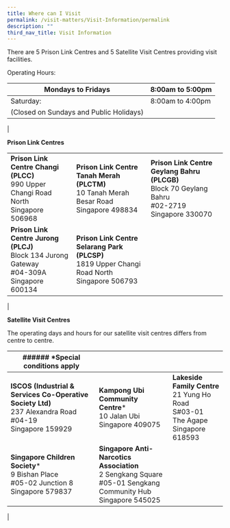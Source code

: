 ```yaml
---
title: Where can I Visit
permalink: /visit-matters/Visit-Information/permalink
description: ""
third_nav_title: Visit Information
---
```

There are 5 Prison Link Centres and 5 Satellite Visit Centres providing visit facilities.

Operating Hours:

| Mondays to Fridays| 	8:00am to 5:00pm |
| -------- | -------- | 
| Saturday:    | 8:00am to 4:00pm   | 
| (Closed on Sundays and Public Holidays)|  |
|

**Prison Link Centres**

||||
| -------- | -------- | -------- |
|**Prison Link Centre Changi (PLCC)**<br>990 Upper Changi Road North<br>Singapore 506968|**Prison Link Centre Tanah Merah (PLCTM)**<br>10 Tanah Merah Besar Road<br>Singapore 498834|**Prison Link Centre Geylang Bahru (PLCGB)**<br>Block 70 Geylang Bahru<br>#02-2719<br>Singapore 330070|
|**Prison Link Centre Jurong (PLCJ)**<br>Block 134 Jurong Gateway<br>#04-309A<br>Singapore 600134|**Prison Link Centre Selarang Park (PLCSP)**<br>1819 Upper Changi Road North<br>Singapore 506793||
|

**Satellite Visit Centres**

The operating days and hours for our satellite visit centres differs from centre to centre.

|###### *Special conditions apply|||
| -------- | -------- | -------- |
|**ISCOS (Industrial & Services Co-Operative Society Ltd)**<br>237 Alexandra Road<br>#04-19 <br>Singapore 159929| **Kampong Ubi Community Centre***<br>10 Jalan Ubi<br>Singapore 409075|**Lakeside Family Centre**<br>21 Yung Ho Road<br>S#03-01<br>The Agape<br>Singapore 618593|
|**Singapore Children Society***<br>9 Bishan Place<br>#05-02 Junction 8<br>Singapore 579837|**Singapore Anti-Narcotics Association**<br>2 Sengkang Square<br>#05-01 Sengkang Community Hub<br>Singapore 545025||
|